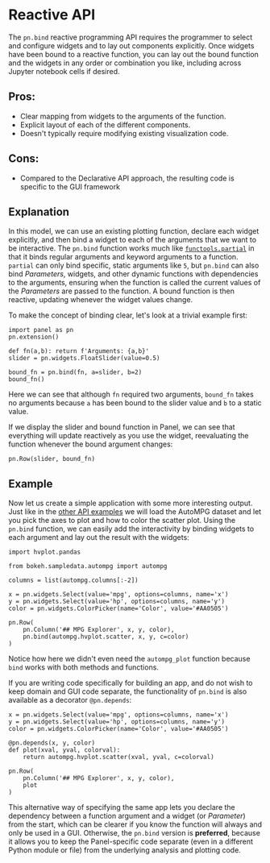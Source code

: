 # Reactive API

The `pn.bind` reactive programming API requires the programmer to select and configure widgets and to lay out components explicitly. Once widgets have been bound to a reactive function, you can lay out the bound function and the widgets in any order or combination you like, including across Jupyter notebook cells if desired.

## Pros:

+ Clear mapping from widgets to the arguments of the function.
+ Explicit layout of each of the different components.
+ Doesn't typically require modifying existing visualization code.

## Cons:

+ Compared to the Declarative API approach, the resulting code is specific to the GUI framework

## Explanation

In this model, we can use an existing plotting function, declare each widget explicitly, and then bind a widget to each of the arguments that we want to be interactive. The `pn.bind` function works much like [`functools.partial`](https://docs.python.org/3/library/functools.html#functools.partial) in that it binds regular arguments and keyword arguments to a function. `partial` can only bind specific, static arguments like `5`, but `pn.bind` can also bind *Parameters*, widgets, and other dynamic functions with dependencies to the arguments, ensuring when the function is called the current values of the *Parameters* are passed to the function. A bound function is then reactive, updating whenever the widget values change.

To make the concept of binding clear, let's look at a trivial example first:

```{pyodide}
import panel as pn
pn.extension()

def fn(a,b): return f'Arguments: {a,b}'
slider = pn.widgets.FloatSlider(value=0.5)

bound_fn = pn.bind(fn, a=slider, b=2)
bound_fn()
```

Here we can see that although `fn` required two arguments, `bound_fn` takes no arguments because `a` has been bound to the slider value and `b` to a static value.

If we display the slider and bound function in Panel, we can see that everything will update reactively as you use the widget, reevaluating the function whenever the bound argument changes:

```{pyodide}
pn.Row(slider, bound_fn)
```

## Example

Now let us create a simple application with some more interesting output. Just like in the [other API examples](index) we will load the AutoMPG dataset and let you pick the axes to plot and how to color the scatter plot. Using the `pn.bind` function, we can easily add the interactivity by binding widgets to each argument and lay out the result with the widgets:

```{pyodide}
import hvplot.pandas

from bokeh.sampledata.autompg import autompg

columns = list(autompg.columns[:-2])

x = pn.widgets.Select(value='mpg', options=columns, name='x')
y = pn.widgets.Select(value='hp', options=columns, name='y')
color = pn.widgets.ColorPicker(name='Color', value='#AA0505')

pn.Row(
    pn.Column('## MPG Explorer', x, y, color),
    pn.bind(autompg.hvplot.scatter, x, y, c=color)
)
```

Notice how here we didn't even need the `autompg_plot` function because `bind` works with both methods and functions.

If you are writing code specifically for building an app, and do not wish to keep domain and GUI code separate, the functionality of `pn.bind` is also available as a decorator `@pn.depends`:

```{pyodide}
x = pn.widgets.Select(value='mpg', options=columns, name='x')
y = pn.widgets.Select(value='hp', options=columns, name='y')
color = pn.widgets.ColorPicker(name='Color', value='#AA0505')

@pn.depends(x, y, color)
def plot(xval, yval, colorval):
    return autompg.hvplot.scatter(xval, yval, c=colorval)

pn.Row(
    pn.Column('## MPG Explorer', x, y, color),
    plot
)
```

This alternative way of specifying the same app lets you declare the dependency between a function argument and a widget (or *Parameter*) from the start, which can be clearer if you know the function will always and only be used in a GUI. Otherwise, the `pn.bind` version is **preferred**, because it allows you to keep the Panel-specific code separate (even in a different Python module or file) from the underlying analysis and plotting code.
